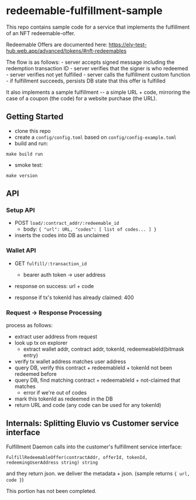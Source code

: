 # redeemable-fulfillment-sample

This repo contains sample code for a service that implements the fulfillment of an NFT redeemable-offer.

Redeemable Offers are documented here: https://elv-test-hub.web.app/advanced/tokens/#nft-redeemables

The flow is as follows:
     - server accepts signed message including the redemption transaction ID
     - server verifies that the signer is who redeemed
     - server verifies not yet fulfilled
     - server calls the fulfillment custom function
     - if fulfillment succeeds, persists DB state that this offer is fulfilled

It also implements a sample fulfillment -- a simple URL + code, mirroring the case of a coupon (the code) for a website purchase (the URL).


## Getting Started

- clone this repo
- create a `config/config.toml` based on `config/config-example.toml`
- build and run:
```
make build run
```
- smoke test:
```
make version
```


## API

### Setup API

- POST `load/:contract_addr/:redeemable_id`
  - body: `{ "url": URL, "codes": [ list of codes... ] }`
- inserts the codes into DB as unclaimed


### Wallet API

- GET `fulfill/:transaction_id`
  - bearer auth token -> user address

- response on success: url + code
- response if tx's tokenId has already claimed: 400


### Request -> Response Processing

process as follows:
- extract user address from request
- look up tx on explorer 
  - extract wallet addr, contract addr, tokenId, redeemeableId(bitmask entry)
- verify tx wallet address matches user address
- query DB, verify this contract + redeemableId + tokenId not been redeemed before
- query DB, find matching contract + redeemableId + not-claimed that matches 
   - error if we're out of codes
- mark this tokenId as redeemed in the DB
- return URL and code  (any code can be used for any tokenId)



## Internals: Splitting Eluvio vs Customer service interface

Fulfillment Daemon calls into the customer's fulfillment service interface:
```
FulfillRedeemableOffer(contractAddr, offerId, tokenId, redeemingUserAddress string) string
```
and they return json.  we deliver the metadata + json. (sample returns `{ url, code }`)

This portion has not been completed.

